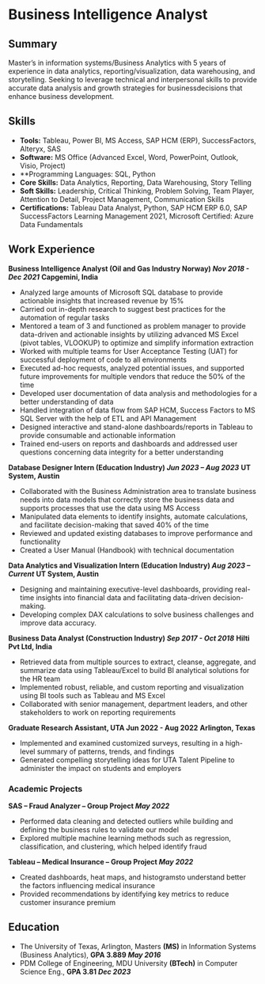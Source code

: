 # Business Intelligence Analyst


## Summary
Master’s in information systems/Business Analytics with 5 years of experience in data analytics, reporting/visualization, data warehousing, and storytelling. Seeking to leverage technical and interpersonal skills to provide accurate data analysis and growth strategies for businessdecisions that enhance business development.


## Skills
- **Tools:** Tableau, Power BI, MS Access, SAP HCM (ERP), SuccessFactors, Alteryx, SAS
- **Software:** MS Office (Advanced Excel, Word, PowerPoint, Outlook, Visio, Project)
- **Programming Languages: SQL, Python
- **Core Skills:** Data Analytics, Reporting, Data Warehousing, Story Telling
- **Soft Skills:** Leadership, Critical Thinking, Problem Solving, Team Player, Attention to Detail, Project Management, Communication Skills
- **Certifications:** Tableau Data Analyst, Python, SAP HCM ERP 6.0, SAP SuccessFactors Learning Management 2021, Microsoft Certified: Azure Data Fundamentals


## Work Experience
**Business Intelligence Analyst (Oil and Gas Industry Norway)                                         _Nov 2018 - Dec 2021_**
**Capgemini, India**
- Analyzed large amounts of Microsoft SQL database to provide actionable insights that increased revenue by 15%
- Carried out in-depth research to suggest best practices for the automation of regular tasks
- Mentored a team of 3 and functioned as problem manager to provide data-driven and actionable insights by utilizing advanced MS Excel (pivot tables, VLOOKUP) to optimize and simplify information extraction
- Worked with multiple teams for User Acceptance Testing (UAT) for successful deployment of code to all environments
- Executed ad-hoc requests, analyzed potential issues, and supported future improvements for multiple vendors that reduce the 50% of the time
- Developed user documentation of data analysis and methodologies for a better understanding of data
- Handled integration of data flow from SAP HCM, Success Factors to MS SQL Server with the help of ETL and API Management
- Designed interactive and stand-alone dashboards/reports in Tableau to provide consumable and actionable information
- Trained end-users on reports and dashboards and addressed user questions concerning data integrity for a better understanding

**Database Designer Intern (Education Industry)                                                                    _Jun 2023 – Aug 2023_**
**UT System, Austin**
- Collaborated with the Business Administration area to translate business needs into data models that correctly store the business data and supports processes that use the data using MS Access
- Manipulated data elements to identify insights, automate calculations, and facilitate decision-making that saved 40% of the time
- Reviewed and updated existing databases to improve performance and functionality
- Created a User Manual (Handbook) with technical documentation

**Data Analytics and Visualization Intern (Education Industry)                                                     _Aug 2023 – Current_**
**UT System, Austin**
- Designing and maintaining executive-level dashboards, providing real-time insights into financial data and facilitating data-driven decision-making.
- Developing complex DAX calculations to solve business challenges and improve data accuracy.

**Business Data Analyst (Construction Industry)                                                                    _Sep 2017 - Oct 2018_**
**Hilti Pvt Ltd, India**
- Retrieved data from multiple sources to extract, cleanse, aggregate, and summarize data using Tableau/Excel to build BI analytical solutions for the HR team
- Implemented robust, reliable, and custom reporting and visualization using BI tools such as Tableau and MS Excel
- Collaborated with senior management, department leaders, and other stakeholders to work on reporting requirements

**Graduate Research Assistant, UTA Jun 2022 - Aug 2022**
**Arlington, Texas**
- Implemented and examined customized surveys, resulting in a high-level summary of patterns, trends, and findings
- Generated compelling storytelling ideas for UTA Talent Pipeline to administer the impact on students and employers


### Academic Projects
**SAS – Fraud Analyzer – Group Project                                                                             _May 2022_**
- Performed data cleaning and detected outliers while building and defining the business rules to validate our model
- Explored multiple machine learning methods such as regression, classification, and clustering, which helped identify fraud

**Tableau – Medical Insurance – Group Project                                                                      _May 2022_**
- Created dashboards, heat maps, and histogramsto understand better the factors influencing medical insurance
- Provided recommendations by identifying key metrics to reduce customer insurance premium

## Education
- The University of Texas, Arlington, Masters **(MS)** in Information Systems (Business Analytics), **GPA 3.889    _May 2016_**
- PDM College of Engineering, MDU University **(BTech)** in Computer Science Eng., **GPA 3.81                      _Dec 2023_**
